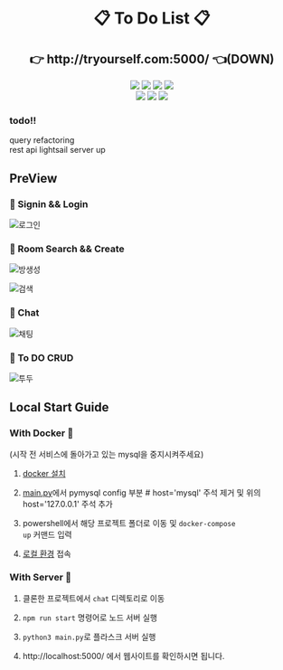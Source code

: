 <p><h1 align="middle">📋 To Do List 📋</h1><p>
<p> <h2 align="middle"> 👉 http://tryourself.com:5000/ 👈(DOWN) </h2></p>
<p align="middle">
  <img src="https://img.shields.io/badge/language-python-red.svg?style=flat-square"/>
  <img src="https://img.shields.io/badge/language-html-orange.svg?style=flat-square"/>
  <img src="https://img.shields.io/badge/language-css-yellow.svg?style=flat-square"/>
  <img src="https://img.shields.io/badge/language-VanillaJS-yellowgreen.svg?style=flat-square"/>
  <br>
  <img src="https://img.shields.io/badge/framework-flask-green.svg?style=flat-square"/>
  <img src="https://img.shields.io/badge/framework-expresss-deepgreen.svg?style=flat-square"/>
 <img src="https://img.shields.io/badge/devops-docker-blue.svg?style=flat-square"/>

</p>

###  todo!!

query refactoring<br>
rest api
lightsail server up

## PreView

### 🎇 Signin && Login

![로그인](https://user-images.githubusercontent.com/75432228/123546161-6ab14200-d796-11eb-926c-b76dda10a180.gif)


### 🎇 Room Search && Create

![방생성](https://user-images.githubusercontent.com/75432228/123546205-9af8e080-d796-11eb-9fd1-a516c348f46b.gif)

![검색](https://user-images.githubusercontent.com/75432228/123546228-aea44700-d796-11eb-9b13-7747c3164f07.gif)


### 🎇 Chat

![채팅](https://user-images.githubusercontent.com/75432228/123546256-c8458e80-d796-11eb-9051-2921f99f6e11.gif)

### 🎇 To DO CRUD

![투두](https://user-images.githubusercontent.com/75432228/123546267-d7c4d780-d796-11eb-94d8-e194ec347d94.gif)


## Local Start Guide

### With Docker 🐳

(시작 전 서비스에 돌아가고 있는 mysql을 중지시켜주세요)
1. <a href="https://goddaehee.tistory.com/251">docker 설치</a>
2. <a href="https://github.com/rachel5004/ShareToDolistProject">main.py</a>에서 pymysql config 부분 # host='mysql' 주석 제거 및 위의 host='127.0.0.1' 주석 추가
3. powershell에서 해당 프로젝트 폴더로 이동 및 <code>docker-compose up</code> 커맨드 입력

4.  <a href="http://localhost:5000">로컬 환경</a> 접속

### With Server 🐍

1. 클론한 프로젝트에서 `chat` 디렉토리로 이동

2. `npm run start` 명령어로 노드 서버 실행

3. `python3 main.py`로 플라스크 서버 실행 

4. http://localhost:5000/ 에서 웹사이트를 확인하시면 됩니다.

